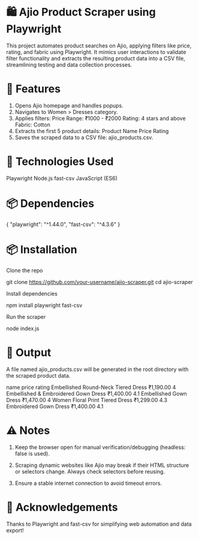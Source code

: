 # 🛍️ Ajio Product Scraper using Playwright
This project automates product searches on Ajio, applying filters like price, rating, and fabric using Playwright. It mimics user interactions to validate filter functionality and extracts the resulting product data into a CSV file, streamlining testing and data collection processes.


# 📸 Features
 1) Opens Ajio homepage and handles popups.
 2) Navigates to Women > Dresses category.
 3) Applies filters:
      Price Range: ₹1000 - ₹2000
      Rating: 4 stars and above
      Fabric: Cotton
 4) Extracts the first 5 product details:
      Product Name
      Price
      Rating 
 5) Saves the scraped data to a CSV file: ajio_products.csv.

# 🚀 Technologies Used
   Playwright
   Node.js
   fast-csv
   JavaScript (ES6)

# 📦 Dependencies
  {
  "playwright": "^1.44.0", 
  "fast-csv": "^4.3.6"
}

# 📦 Installation

Clone the repo


git clone https://github.com/your-username/ajio-scraper.git
cd ajio-scraper


Install dependencies

npm install playwright fast-csv


Run the scraper

node index.js


# 📁 Output
A file named ajio_products.csv will be generated in the root directory with the scraped product data.

name	                                                    price	                     rating
Embellished Round-Neck Tiered Dress                   	₹1,190.00	                      4
Embellished & Embroidered Gown Dress                   	₹1,400.00                    	4.1
Embellished Gown Dress	                                ₹1,470.00	                      4
Women Floral Print Tiered Dress                        	₹1,299.00	                    4.3
Embroidered Gown Dress	                                ₹1,400.00	                    4.1

# ⚠️ Notes
  1) Keep the browser open for manual verification/debugging (headless: false is used).

  2) Scraping dynamic websites like Ajio may break if their HTML structure or selectors change. Always check selectors before reusing.

  3) Ensure a stable internet connection to avoid timeout errors.

# 🙌 Acknowledgements
Thanks to Playwright and fast-csv for simplifying web automation and data export!






